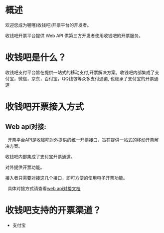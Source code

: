 # 概述

欢迎您成为喔噻(收钱吧)开票平台的开发者。

收钱吧开票平台提供 Web API 供第三方开发者使用收钱吧的开票服务。

# 收钱吧是什么？
收钱吧支付平台旨在提供一站式的移动支付,开票解决方案。收钱吧内部集成了支付宝，微信，京东，百付宝，QQ钱包等众多支付通道, 也继承了支付宝的开票通道

# 收钱吧开票接入方式
## Web api对接:
  
   开票平台API是收钱吧对外提供的统一开票接口，旨在提供一站式的移动开票解决方案。

   收钱吧内部集成了支付宝开票通道。

   对外提供开票功能。

   接入者只需要对接这几个接口，即可方便的使用电子开票功能。

   具体对接方式请查看[web api对接文档](https://wosai.gitbooks.io/e-invoice-doc/content/zh-cn/api/apiflow.html)

# 收钱吧支持的开票渠道？
- 支付宝

